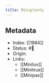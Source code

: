 ```yaml
---
title: Miniplenty
---
```


## Metadata
- Index: [[1984]]
- Status: #🌱   
- Origin: 
- Links:
	- [[Miniluv]]
	- [[Minitrue]]
	- [[Minipax]]